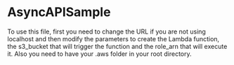 # AsyncAPISample

To use this file, first you need to change the URL if you are not using localhost and then modify the parameters to create the Lambda function, the s3_bucket that will trigger the function and the role_arn that will execute it.
Also you need to have your .aws folder in your root directory.
